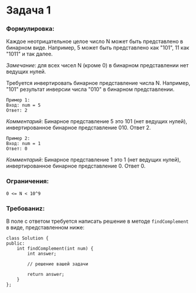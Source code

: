 # Задача 1

### Формулировка:

Каждое неотрицательное целое число N может быть представлено в бинарном виде. Например, 5 может быть представлено как "101", 11 как "1011" и так далее. 

*Замечание*: для всех чисел N (кроме 0) в бинарном представлении нет ведущих нулей. 

Требуется инвертировать бинарное представление числа N. Например, "101" результат инверсии числа "010" в бинарном представлении. 

```
Пример 1: 
Вход: num = 5 
Ответ: 2 
```

*Комментарий*: Бинарное представление 5 это 101 (нет ведущих нулей), инвертированное бинарное представление 010. Ответ 2. 

```
Пример 2: 
Вход: num = 1 
Ответ: 0 
```

*Комментарий*: Бинарное представление 1 это 1 (нет ведущих нулей), инвертированное бинарное представление 0. Ответ 0. 

### Ограничения: 

`0 <= N < 10^9 `

### Требованиz:

В поле с ответом требуется написать решение в методе `findComplement` в виде, представленном ниже:

```
class Solution { 
public: 
    int findComplement(int num) { 
        int answer;

        // решение вашей задачи

        return answer; 
    } 
}; 
```
